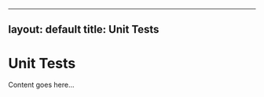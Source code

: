 <!-- filepath: _fundamentals/1.5+ be - unit tests.md -->
---
layout: default
title: Unit Tests
---

# Unit Tests

Content goes here...
